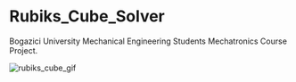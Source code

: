 # Rubiks_Cube_Solver
Bogazici University Mechanical Engineering Students Mechatronics Course Project.


![rubiks_cube_gif](https://github.com/ChazzKemal/Rubiks_Cube_Solver/assets/71472091/ef1a23b9-0788-4217-84a3-35cccd8e4b20)
